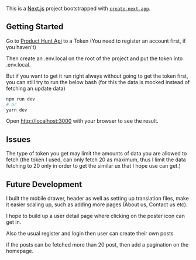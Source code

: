 This is a [Next.js](https://nextjs.org/) project bootstrapped with [`create-next-app`](https://github.com/vercel/next.js/tree/canary/packages/create-next-app).

## Getting Started


Go to [Product Hunt Api](https://api.producthunt.com/v2/oauth/applications) to a Token (You need to register an account first, if you haven't)

Then create an .env.local on the root of the project and put the token into .env.local.



But if you want to get it run right always without going to get the token first, you can still try to run the below bash (for this the data is mocked instead of fetching an update data)


```bash
npm run dev
# or
yarn dev
```

Open [http://localhost:3000](http://localhost:3000) with your browser to see the result.


## Issues


The type of token you get may limit the amounts of data you are allowed to fetch (the token I used, can only fetch 20 as maximum, thus I limit the data fetching to 20 only in order to get the similar ux that I hope use can get.)


## Future Development



I built the mobile drawer, header as well as setting up translation files, make it easier scaling up, such as adding more pages (About us, Contact us etc).

I hope to build up a user detail page where clicking on the poster icon can get in.

Also the usual register and login then user can create their own posts


if the posts can be fetched more than 20 post, then add a pagination on the homepage.

